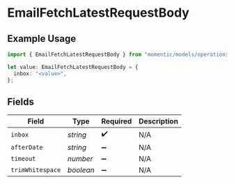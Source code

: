 # EmailFetchLatestRequestBody

## Example Usage

```typescript
import { EmailFetchLatestRequestBody } from "momentic/models/operations";

let value: EmailFetchLatestRequestBody = {
  inbox: "<value>",
};
```

## Fields

| Field              | Type               | Required           | Description        |
| ------------------ | ------------------ | ------------------ | ------------------ |
| `inbox`            | *string*           | :heavy_check_mark: | N/A                |
| `afterDate`        | *string*           | :heavy_minus_sign: | N/A                |
| `timeout`          | *number*           | :heavy_minus_sign: | N/A                |
| `trimWhitespace`   | *boolean*          | :heavy_minus_sign: | N/A                |
